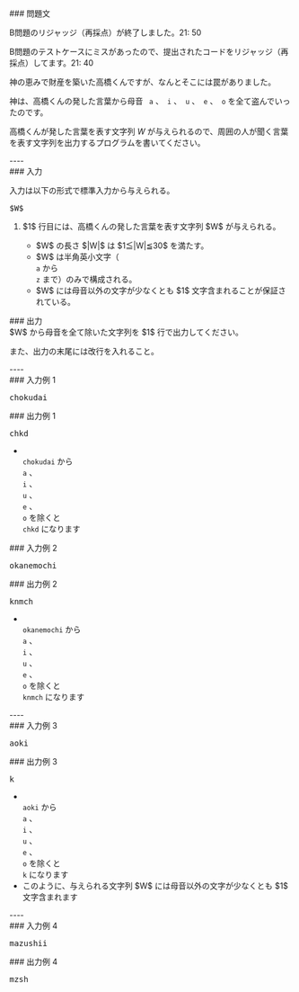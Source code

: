 <div>

<div>
### 問題文
<section>
<font>

B問題のリジャッジ（再採点）が終了しました。21: 50

B問題のテストケースにミスがあったので、提出されたコードをリジャッジ（再採点）してます。21: 40

</font>


神の恵みで財産を築いた高橋くんですが、なんとそこには罠がありました。

神は、高橋くんの発した言葉から母音 <code>
a</code>
、<code>
i</code>
、<code>
u</code>
、<code>
e</code>
、<code>
o</code>
 を全て盗んでいったのです。

高橋くんが発した言葉を表す文字列 $W$ が与えられるので、周囲の人が聞く言葉を表す文字列を出力するプログラムを書いてください。
</section>
</div>
----
<div>
### 入力
<section>

入力は以下の形式で標準入力から与えられる。
<pre>
$W$
</pre>
<ol>
<li>
$1$ 行目には、高橋くんの発した言葉を表す文字列 $W$ が与えられる。</li>
<ul>
<li>
$W$ の長さ $|W|$ は $1≦|W|≦30$ を満たす。</li>
<li>
$W$ は半角英小文字（<code>
a</code>
 から <code>
z</code>
まで）のみで構成される。</li>
<li>
$W$ には母音以外の文字が少なくとも $1$ 文字含まれることが保証されている。</li>
</ul>
</ol>
</section>
</div>
<div>
### 出力
<section>
$W$ から母音を全て除いた文字列を $1$ 行で出力してください。

また、出力の末尾には改行を入れること。
</section>
</div>
----
<div>
### 入力例 1
<section>
<pre>
chokudai
</pre>
</section>
</div>
<div>
### 出力例 1
<section>
<pre>
chkd
</pre>
<ul>
<li>
<code>
chokudai</code>
 から <code>
a</code>
、<code>
i</code>
、<code>
u</code>
、<code>
e</code>
、<code>
o</code>
 を除くと <code>
chkd</code>
 になります</li>
</ul>
</section>
</div>
<div>
### 入力例 2
<section>
<pre>
okanemochi
</pre>
</section>
</div>
<div>
### 出力例 2
<section>
<pre>
knmch
</pre>
<ul>
<li>
<code>
okanemochi</code>
 から <code>
a</code>
、<code>
i</code>
、<code>
u</code>
、<code>
e</code>
、<code>
o</code>
 を除くと <code>
knmch</code>
 になります</li>
</ul>
</section>
</div>
----
<div>
### 入力例 3
<section>
<pre>
aoki
</pre>
</section>
</div>
<div>
### 出力例 3
<section>
<pre>
k
</pre>
<ul>
<li>
<code>
aoki</code>
 から <code>
a</code>
、<code>
i</code>
、<code>
u</code>
、<code>
e</code>
、<code>
o</code>
 を除くと <code>
k</code>
 になります</li>
<li>
このように、与えられる文字列 $W$ には母音以外の文字が少なくとも $1$ 文字含まれます</li>
</ul>
</section>
</div>
----
<div>
### 入力例 4
<section>
<pre>
mazushii
</pre>
</section>
</div>
<div>
### 出力例 4
<section>
<pre>
mzsh
</pre>
</section>
</div>

</div>
